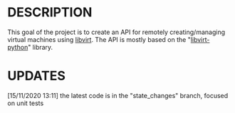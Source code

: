 # DESCRIPTION
This goal of the project is to create an API for remotely creating/managing virtual machines using 
[libvirt](https://libvirt.org/). The API is mostly based on the "[libvirt-python](https://gitlab.com/libvirt/libvirt-python)" library. 

# UPDATES
[15/11/2020 13:11]
the latest code is in the "state_changes" branch, focused on unit tests